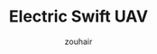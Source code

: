 ---
layout: proj
author: zouhair
image: projects/Swift_XFLR.png
title: Electric Swift UAV
venue: Stanford & NASA, 2010
contributors: In Collaboration with C. Ippolito
description: |
  The Swift UAV is a foot-launched tailless sailplane that was converted to an electric UAV.
  This project was going to be my original PhD Thesis: building a sub-scale version of the aircraft in order to understand effects of scaling on the aerodynamic performance and dynamic response of sub-scale models.<br>
  I generated the aerodynamic stability derivatives used in the 6DOF simulation, and participated in the design of the avionics architecture for the Swift UAV.<br>

links:
  - title: NASA Report
    url: https://ntrs.nasa.gov/archive/nasa/casi.ntrs.nasa.gov/20120011965.pdf#page=46
  - title: Scaled Swift Research Proposal
    url: https://github.com/zoohair/SwiftUAV/blob/master/ProjectProposal/SubScaleSwift.pdf
---